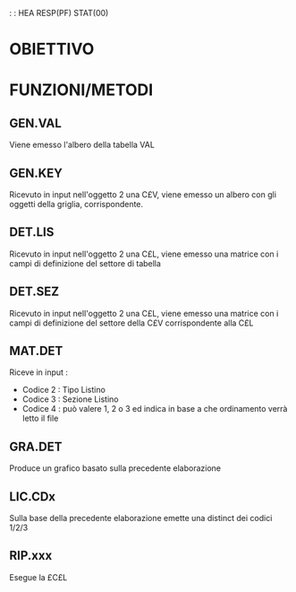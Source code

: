  :  : HEA RESP(PF) STAT(00)
# OBIETTIVO

# FUNZIONI/METODI
## GEN.VAL
Viene emesso l'albero della tabella VAL
## GEN.KEY
Ricevuto in input nell'oggetto 2 una C£V, viene emesso un albero con gli oggetti della griglia, corrispondente.
## DET.LIS
Ricevuto in input nell'oggetto 2 una C£L, viene emesso una matrice con i campi di definizione del settore di tabella
## DET.SEZ
Ricevuto in input nell'oggetto 2 una C£L, viene emesso una matrice con i campi di definizione del settore della C£V corrispondente alla C£L
## MAT.DET
Riceve in input : 
-  Codice 2 :  Tipo Listino
-  Codice 3 :  Sezione Listino
-  Codice 4 :  può valere 1, 2 o 3 ed indica in base a che ordinamento verrà letto il file
## GRA.DET
Produce un grafico basato sulla precedente elaborazione
## LIC.CDx
Sulla base della precedente elaborazione emette una distinct dei codici 1/2/3
## RIP.xxx
Esegue la £C£L

